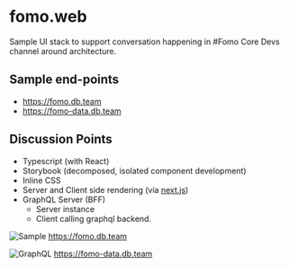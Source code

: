 # fomo.web

Sample UI stack to support conversation happening in #Fomo Core Devs channel
around architecture.

## Sample end-points

* https://fomo.db.team
* https://fomo-data.db.team

## Discussion Points

* Typescript (with React)
* Storybook (decomposed, isolated component development)
* Inline CSS
* Server and Client side rendering (via [next.js](https://github.com/zeit/next.js/))
* GraphQL Server (BFF)
  * Server instance
  * Client calling graphql backend.

![Sample](https://user-images.githubusercontent.com/185555/35254815-cbc7e768-0050-11e8-8f76-8578aecdf9ed.png)
https://fomo.db.team

![GraphQL](https://user-images.githubusercontent.com/185555/35254860-0247928e-0051-11e8-8463-6a876d3ef9e1.png)
https://fomo-data.db.team
